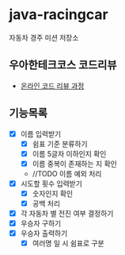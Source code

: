 # java-racingcar

자동차 경주 미션 저장소

## 우아한테크코스 코드리뷰

- [온라인 코드 리뷰 과정](https://github.com/woowacourse/woowacourse-docs/blob/master/maincourse/README.md)

## 기능목록
- [x] 이름 입력받기
  - [x] 쉼표 기준 분류하기
  - [x] 이름 5글자 이하인지 확인
  - [x] 이름 중복이 존재하는 지 확인
  - //TODO 이름 예외 처리
- [x] 시도할 횟수 입력받기
  - [x] 숫자인지 확인
  - [x] 공백 처리
- [x] 각 자동차 별 전진 여부 결정하기
- [x] 우승자 구하기
- [x] 우승자 출력하기
  - [x] 여러명 일 시 쉼표로 구분
